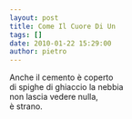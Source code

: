 ```yaml
---
layout: post
title: Come Il Cuore Di Un
tags: []
date: 2010-01-22 15:29:00
author: pietro
---
```

Anche il cemento è coperto<br/>di spighe di ghiaccio la nebbia<br/>non lascia vedere nulla,<br/>è strano.

